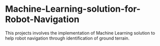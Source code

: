 # Machine-Learning-solution-for-Robot-Navigation
This projects involves the implementation of Machine Learning solution to help robot navigation through identification of ground terrain.
